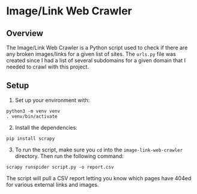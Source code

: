 # Image/Link Web Crawler

## Overview

The Image/Link Web Crawler is a Python script used to check if there are any broken images/links for a given list of sites. The `urls.py` file was created since I had a list of several subdomains for a given domain that I needed to crawl with this project.

## Setup
1. Set up your environment with:
```
python3 -m venv venv
. venv/bin/activate
```
2. Install the dependencies:
```
pip install scrapy
```
3. To run the script, make sure you `cd` into the `image-link-web-crawler` directory. Then run the following command:
```
scrapy runspider script.py -o report.csv
```

The script will pull a CSV report letting you know which pages have 404ed for various external links and images.